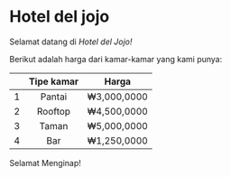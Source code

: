 # Hotel del jojo

Selamat datang di *Hotel del Jojo!*

Berikut adalah harga dari kamar-kamar yang kami punya:

| |Tipe kamar|Harga|
| - |:---------:|:--------:|
| 1 |Pantai|₩3,000,0000|
| 2 |Rooftop|₩4,500,0000|
| 3 |Taman|₩5,000,0000|
| 4 |Bar|₩1,250,0000|

Selamat Menginap!
